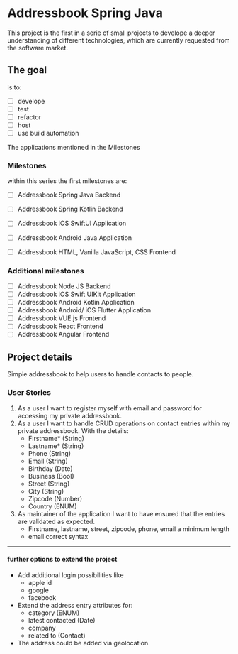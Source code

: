 # Addressbook Spring Java

This project is the first in a serie of small projects to develope a deeper understanding of different technologies, which are currently requested from the software market. 

## The goal 

is to:
- [ ] develope
- [ ] test
- [ ] refactor
- [ ] host
- [ ] use build automation

The applications mentioned in the Milestones

### Milestones

within this series the first milestones are:
- [ ] Addressbook Spring Java Backend
- [ ] Addressbook Spring Kotlin Backend
- [ ] Addressbook iOS SwiftUI Application
- [ ] Addressbook Android Java Application
- [ ] Addressbook HTML, Vanilla JavaScript, CSS Frontend


### Additional milestones
- [ ] Addressbook Node JS Backend
- [ ] Addressbook iOS Swift UIKit Application
- [ ] Addressbook Android Kotlin Application
- [ ] Addressbook Android/ iOS Flutter Application
- [ ] Addressbook VUE.js Frontend
- [ ] Addressbook React Frontend
- [ ] Addressbook Angular Frontend

## Project details

Simple addressbook to help users to handle contacts to people.

### User Stories

1. As a user I want to register myself with email and password for accessing my private addressbook.
2. As a user I want to handle CRUD operations on contact entries within my private addressbook. With the details:
    - Firstname* (String)
    - Lastname* (String)
    - Phone (String)
    - Email (String)
    - Birthday (Date)
    - Business (Bool)
    - Street (String)
    - City (String)
    - Zipcode (Number)
    - Country (ENUM)
3. As maintainer of the application I want to have ensured that the entries are validated as expected. 
    - Firstname, lastname, street, zipcode, phone, email a minimum length
    - email correct syntax



---
#### further options to extend the project

- Add additional login possibilities like
    - apple id
    - google
    - facebook
- Extend the address entry attributes for:
    - category (ENUM)
    - latest contacted (Date)
    - company
    - related to (Contact)
- The address could be added via geolocation.